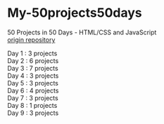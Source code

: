 # My-50projects50days
50 Projects in 50 Days - HTML/CSS and JavaScript  
[origin repository](https://github.com/bradtraversy/50projects50days)

Day 1 : 3 projects   
Day 2 : 6 projects   
Day 3 : 7 projects   
Day 4 : 3 projects   
Day 5 : 3 projects   
Day 6 : 4 projects   
Day 7 : 3 projects   
Day 8 : 1 projects   
Day 9 : 3 projects   
